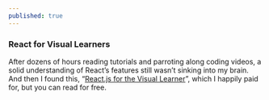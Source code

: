 ```yaml
---
published: true
---
```

### React for Visual Learners

After dozens of hours reading tutorials and parroting along coding videos, a solid understanding of React’s features still wasn’t sinking into my brain. And then I found this, “[React.js for the Visual Learner](https://leanpub.com/reactjsforthevisuallearner/read)”, which I happily paid for, but you can read for free.
